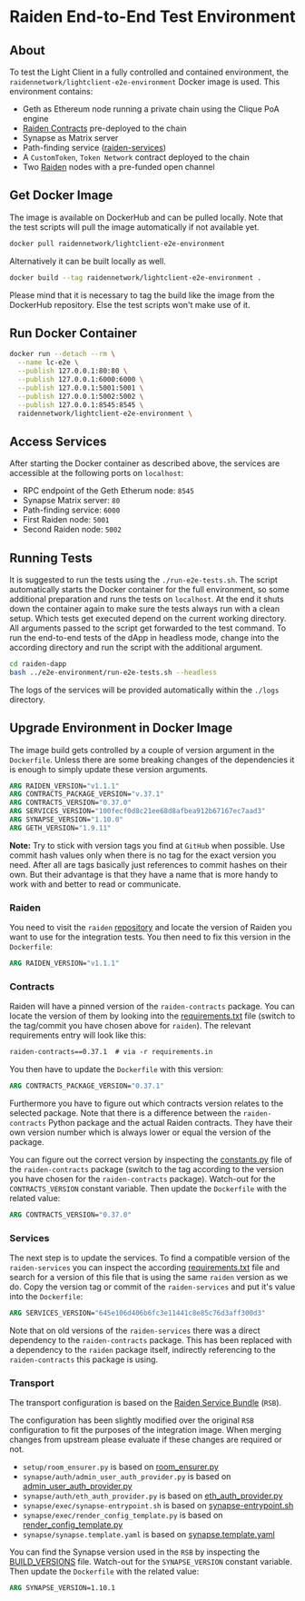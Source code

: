 # Raiden End-to-End Test Environment

## About

To test the Light Client in a fully controlled and contained environment, the
`raidennetwork/lightclient-e2e-environment` Docker image is used. This
environment contains:

- Geth as Ethereum node running a private chain using the Clique PoA engine
- [Raiden Contracts](https://github.com/raiden-network/raiden-contracts) pre-deployed to the chain
- Synapse as Matrix server
- Path-finding service ([raiden-services](https://github.com/raiden-network/raiden-services))
- A `CustomToken`, `Token Network` contract deployed to the chain
- Two [Raiden](https://github.com/raiden-network/raiden) nodes with a pre-funded open channel

## Get Docker Image

The image is available on DockerHub and can be pulled locally. Note that the
test scripts will pull the image automatically if not available yet.

```sh
docker pull raidennetwork/lightclient-e2e-environment
```

Alternatively it can be built locally as well.

```sh
docker build --tag raidennetwork/lightclient-e2e-environment .
```

Please mind that it is necessary to tag the build like the image from the
DockerHub repository. Else the test scripts won't make use of it.

## Run Docker Container

```sh
docker run --detach --rm \
  --name lc-e2e \
  --publish 127.0.0.1:80:80 \
  --publish 127.0.0.1:6000:6000 \
  --publish 127.0.0.1:5001:5001 \
  --publish 127.0.0.1:5002:5002 \
  --publish 127.0.0.1:8545:8545 \
  raidennetwork/lightclient-e2e-environment \
```

## Access Services

After starting the Docker container as described above, the services are
accessible at the following ports on `localhost`:

- RPC endpoint of the Geth Etherum node: `8545`
- Synapse Matrix server: `80`
- Path-finding service: `6000`
- First Raiden node: `5001`
- Second Raiden node: `5002`

## Running Tests

It is suggested to run the tests using the `./run-e2e-tests.sh`. The script
automatically starts the Docker container for the full environment, so some
additional preparation and runs the tests on `localhost`. At the end it shuts
down the container again to make sure the tests always run with a clean setup.
Which tests get executed depend on the current working directory. All arguments
passed to the script get forwarded to the test command. To run the end-to-end
tests of the dApp in headless mode, change into the according directory and run
the script with the additional argument.

```sh
cd raiden-dapp
bash ../e2e-environment/run-e2e-tests.sh --headless
```

The logs of the services will be provided automatically within the `./logs`
directory.

## Upgrade Environment in Docker Image

The image build gets controlled by a couple of version argument in the
`Dockerfile`. Unless there are some breaking changes of the dependencies it is
enough to simply update these version arguments.

```dockerfile
ARG RAIDEN_VERSION="v1.1.1"
ARG CONTRACTS_PACKAGE_VERSION="v.37.1"
ARG CONTRACTS_VERSION="0.37.0"
ARG SERVICES_VERSION="100fecf0d8c21ee68d8afbea912b67167ec7aad3"
ARG SYNAPSE_VERSION="1.10.0"
ARG GETH_VERSION="1.9.11"
```

**Note:**
Try to stick with version tags you find at `GitHub` when possible. Use commit
hash values only when there is no tag for the exact version you need. After all
are tags basically just references to commit hashes on their own. But their
advantage is that they have a name that is more handy to work with and better to
read or communicate.

### Raiden

You need to visit the `raiden`
[repository](https://github.com/raiden-network/raiden/) and locate the version
of Raiden you want to use for the integration tests. You then need to fix this
version in the `Dockerfile`:

```dockerfile
ARG RAIDEN_VERSION="v1.1.1"
```

### Contracts

Raiden will have a pinned version of the `raiden-contracts` package. You can
locate the version of them by looking into the
[requirements.txt](https://github.com/raiden-network/raiden/blob/develop/requirements/requirements.txt)
file (switch to the tag/commit you have chosen above for `raiden`). The
relevant requirements entry will look like this:

```requirements.txt
raiden-contracts==0.37.1  # via -r requirements.in
```

You then have to update the `Dockerfile` with this version:

```dockerfile
ARG CONTRACTS_PACKAGE_VERSION="0.37.1"
```

Furthermore you have to figure out which contracts version relates to the
selected package. Note that there is a difference between the `raiden-contracts`
Python package and the actual Raiden contracts. They have their own version
number which is always lower or equal the version of the package.

You can figure out the correct version by inspecting the
[constants.py](https://github.com/raiden-network/raiden-contracts/blob/master/raiden_contracts/constants.py)
file of the `raiden-contracts` package (switch to the tag according to the
version you have chosen for the `raiden-contracts` package). Watch-out for the
`CONTRACTS_VERSION` constant variable. Then update the `Dockerfile` with the
related value:

```dockerfile
ARG CONTRACTS_VERSION="0.37.0"
```

### Services

The next step is to update the services. To find a compatible version of
the `raiden-services` you can inspect the according
[requirements.txt](https://github.com/raiden-network/raiden-services/blob/master/requirements.txt)
file and search for a version of this file that is using the same `raiden`
version as we do. Copy the version tag or commit of the `raiden-services` and
put it's value into the `Dockerfile`:

```dockerfile
ARG SERVICES_VERSION="645e106d406b6fc3e11441c8e85c76d3aff300d3"
```

Note that on old versions of the `raiden-services` there was a direct dependency
to the `raiden-contracts` package. This has been replaced with a dependency to
the `raiden` package itself, indirectly referencing to the `raiden-contracts`
this package is using.

### Transport

The transport configuration is based on the [Raiden Service
Bundle](https://github.com/raiden-network/raiden-service-bundle/) (`RSB`).

The configuration has been slightly modified over the original `RSB`
configuration to fit the purposes of the integration image. When merging changes
from upstream please evaluate if these changes are required or not.

- `setup/room_ensurer.py` is based on [room_ensurer.py](https://github.com/raiden-network/raiden-service-bundle/blob/master/build/room_ensurer/room_ensurer.py)
- `synapse/auth/admin_user_auth_provider.py` is based on [admin_user_auth_provider.py](https://github.com/raiden-network/raiden-service-bundle/blob/master/build/synapse/admin_user_auth_provider.py)
- `synapse/auth/eth_auth_provider.py` is based on [eth_auth_provider.py](https://github.com/raiden-network/raiden-service-bundle/blob/master/build/synapse/eth_auth_provider.py)
- `synapse/exec/synapse-entrypoint.sh` is based on [synapse-entrypoint.sh](https://github.com/raiden-network/raiden-service-bundle/blob/master/build/synapse/synapse-entrypoint.sh)
- `synapse/exec/render_config_template.py` is based on [render_config_template.py](https://github.com/raiden-network/raiden-service-bundle/blob/master/build/synapse/render_config_template.py)
- `synapse/synapse.template.yaml` is based on [synapse.template.yaml](https://github.com/raiden-network/raiden-service-bundle/blob/master/config/synapse/synapse.template.yaml)

You can find the Synapse version used in the `RSB` by inspecting the
[BUILD_VERSIONS](https://github.com/raiden-network/raiden-service-bundle/blob/master/BUILD_VERSIONS)
file. Watch-out for the `SYNAPSE_VERSION` constant variable. Then update the
`Dockerfile` with the related value:

```dockerfile
ARG SYNAPSE_VERSION=1.10.1
```
